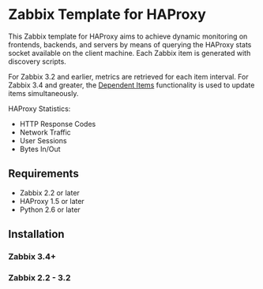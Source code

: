 # Zabbix Template for HAProxy

This Zabbix template for HAProxy aims to achieve dynamic monitoring on frontends, backends, and servers by means of
querying the HAProxy stats socket available on the client machine. Each Zabbix item is generated with discovery scripts.

For Zabbix 3.2 and earlier, metrics are retrieved for each item interval. For Zabbix 3.4 and greater, the 
[Dependent Items](https://www.zabbix.com/documentation/3.4/manual/config/items/itemtypes/dependent_items) functionality 
is used to update items simultaneously.

HAProxy Statistics:
* HTTP Response Codes
* Network Traffic
* User Sessions
* Bytes In/Out

## Requirements

* Zabbix 2.2 or later
* HAProxy 1.5 or later
* Python 2.6 or later

## Installation

### Zabbix 3.4+

### Zabbix 2.2 - 3.2